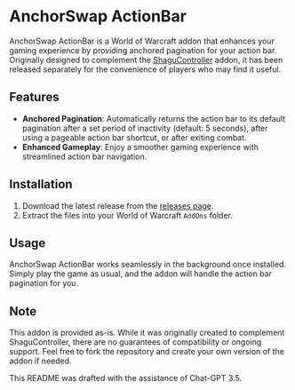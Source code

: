 # AnchorSwap ActionBar

AnchorSwap ActionBar is a World of Warcraft addon that enhances your gaming
experience by providing anchored pagination for your action bar. Originally
designed to complement the [ShaguController](https://shagu.org/ShaguController/)
addon, it has been released separately for the convenience of players who may
find it useful.

## Features

- **Anchored Pagination**: Automatically returns the action bar to its default
pagination after a set period of inactivity (default: 5 seconds), after using a
pageable action bar shortcut, or after exiting combat.
- **Enhanced Gameplay**: Enjoy a smoother gaming experience with streamlined
action bar navigation.


## Installation

1. Download the latest release from the [releases page](link).
2. Extract the files into your World of Warcraft `AddOns` folder.

## Usage

AnchorSwap ActionBar works seamlessly in the background once installed.
Simply play the game as usual, and the addon will handle the action bar
pagination for you.

## Note

This addon is provided as-is. While it was originally created to complement
ShaguController, there are no guarantees of compatibility or ongoing support.
Feel free to fork the repository and create your own version of the addon if
needed.

This README was drafted with the assistance of Chat-GPT 3.5.
